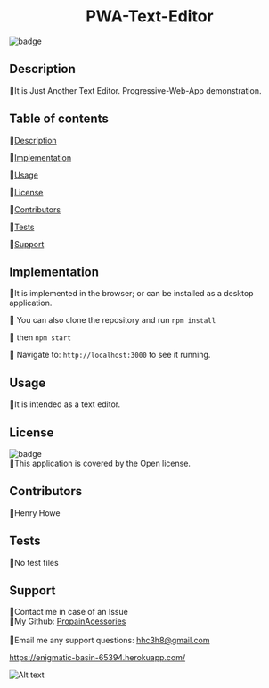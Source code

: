 
  <h1 align="center"> PWA-Text-Editor</h1>

  ![badge](https://img.shields.io/badge/license-Open-brightgreen)<br />

  ## Description
  🐔It is Just Another Text Editor. Progressive-Web-App demonstration.

  ## Table of contents
  🐔[Description](#description)

  🐔[Implementation](#implementation)

  🐔[Usage](#usage)

  🐔[License](#license)

  🐔[Contributors](#contributors)

  🐔[Tests](#tests)
  
  🐔[Support](#support)

  ## Implementation
  🐔It is implemented in the browser; or can be installed as a desktop application.

  🐔 You can also clone the repository and run ```npm install```
  
  🐔 then ```npm start``` 

  🐔 Navigate to: ```http://localhost:3000``` to see it running.

  ## Usage
  🐔It is intended as a text editor.

  ## License
  ![badge](https://img.shields.io/badge/license-Open-brightgreen)
  <br/>
  🐔This application is covered by the Open license.
  
  ## Contributors
  🐔Henry Howe

  ## Tests
  🐔No test files

  ## Support
  🐔Contact me in case of an Issue<br/>
  🐔My Github: [PropainAcessories](https://github.com/undefined)<br/>
  <br/>
  🐔Email me any support questions: hhc3h8@gmail.com<br/>

  https://enigmatic-basin-65394.herokuapp.com/

![Alt text](../../../E:/GT-Coding-BootCamp/PWA-Text-Editor/Assets/localhost_3000_(Samsung%20Galaxy%20S8+).png)
